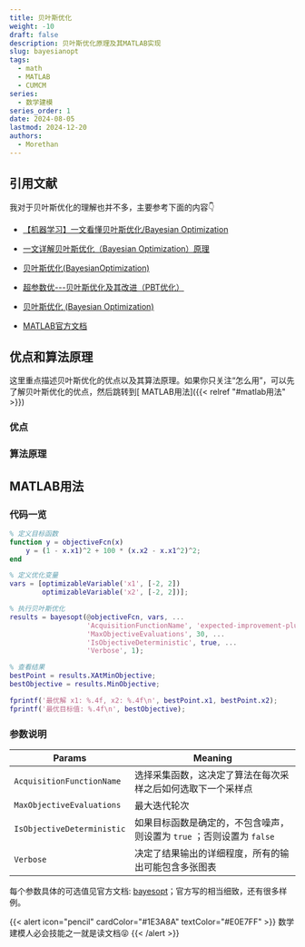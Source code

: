 ```yaml
---
title: 贝叶斯优化
weight: -10
draft: false
description: 贝叶斯优化原理及其MATLAB实现
slug: bayesianopt
tags:
  - math
  - MATLAB
  - CUMCM
series:
  - 数学建模
series_order: 1
date: 2024-08-05
lastmod: 2024-12-20
authors:
  - Morethan
---
```


## 引用文献
我对于贝叶斯优化的理解也并不多，主要参考下面的内容👇

- [【机器学习】一文看懂贝叶斯优化/Bayesian Optimization](https://blog.csdn.net/qq_27590277/article/details/115451660)

- [一文详解贝叶斯优化（Bayesian Optimization）原理](https://www.cnblogs.com/milliele/p/17782631.html)

- [贝叶斯优化(BayesianOptimization)](https://blog.csdn.net/Leon_winter/article/details/86604553)

- [超参数优---贝叶斯优化及其改进（PBT优化）](https://blog.csdn.net/xys430381_1/article/details/103871212)

- [贝叶斯优化 (Bayesian Optimization)](https://leovan.me/cn/2020/06/bayesian-optimization/)

- [MATLAB官方文档](https://ww2.mathworks.cn/help/stats/bayesopt.html?s_tid=srchtitle_site_search_1_bayesopt)


## 优点和算法原理
这里重点描述贝叶斯优化的优点以及其算法原理。如果你只关注“怎么用”，可以先了解贝叶斯优化的优点，然后跳转到[ MATLAB用法]({{< relref "#matlab用法" >}})

### 优点

### 算法原理

## MATLAB用法

### 代码一览
```matlab
% 定义目标函数
function y = objectiveFcn(x)
    y = (1 - x.x1)^2 + 100 * (x.x2 - x.x1^2)^2;
end

% 定义优化变量
vars = [optimizableVariable('x1', [-2, 2])
        optimizableVariable('x2', [-2, 2])];

% 执行贝叶斯优化
results = bayesopt(@objectiveFcn, vars, ...
                   'AcquisitionFunctionName', 'expected-improvement-plus', ...
                   'MaxObjectiveEvaluations', 30, ...
                   'IsObjectiveDeterministic', true, ...
                   'Verbose', 1);

% 查看结果
bestPoint = results.XAtMinObjective;
bestObjective = results.MinObjective;

fprintf('最优解 x1: %.4f, x2: %.4f\n', bestPoint.x1, bestPoint.x2);
fprintf('最优目标值: %.4f\n', bestObjective);
```
### 参数说明

| Params                     | Meaning                                     |
| -------------------------- | ------------------------------------------- |
| `AcquisitionFunctionName`  | 选择采集函数，这决定了算法在每次采样之后如何选取下一个采样点              |
| `MaxObjectiveEvaluations`  | 最大迭代轮次                                      |
| `IsObjectiveDeterministic` | 如果目标函数是确定的，不包含噪声，则设置为 `true` ；否则设置为 `false` |
| `Verbose`                  | 决定了结果输出的详细程度，所有的输出可能包含多张图表                  |

每个参数具体的可选值见官方文档: [bayesopt](https://ww2.mathworks.cn/help/stats/bayesopt.html?s_tid=srchtitle_site_search_1_bayesopt)；官方写的相当细致，还有很多样例。


{{< alert icon="pencil" cardColor="#1E3A8A" textColor="#E0E7FF" >}}
数学建模人必会技能之一就是读文档😝
{{< /alert >}}